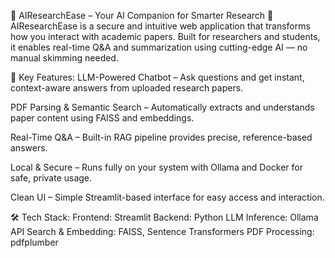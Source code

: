 🧠 AIResearchEase – Your AI Companion for Smarter Research 📄
AIResearchEase is a secure and intuitive web application that transforms how you interact with academic papers. Built for researchers and students, it enables real-time Q&A and summarization using cutting-edge AI — no manual skimming needed.

🔐 Key Features:
LLM-Powered Chatbot – Ask questions and get instant, context-aware answers from uploaded research papers.

PDF Parsing & Semantic Search – Automatically extracts and understands paper content using FAISS and embeddings.

Real-Time Q&A – Built-in RAG pipeline provides precise, reference-based answers.

Local & Secure – Runs fully on your system with Ollama and Docker for safe, private usage.

Clean UI – Simple Streamlit-based interface for easy access and interaction.

🛠️ Tech Stack:
Frontend: Streamlit
Backend: Python
LLM Inference: Ollama API
Search & Embedding: FAISS, Sentence Transformers
PDF Processing: pdfplumber
